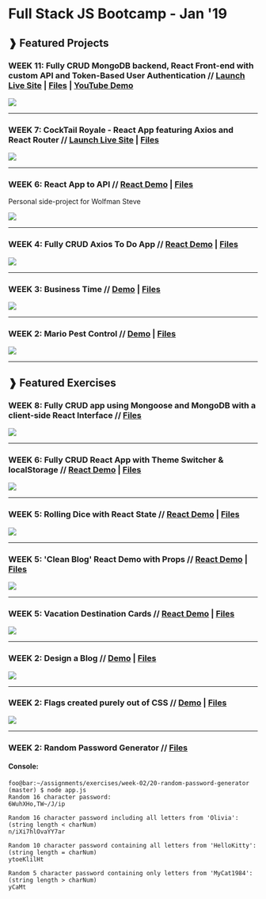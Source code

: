 # Full Stack JS Bootcamp - Jan '19
## &#10097; Featured Projects

### WEEK 11: Fully CRUD MongoDB backend, React Front-end with custom API and Token-Based User Authentication // <a href="https://daily-tarot-reader.herokuapp.com">Launch Live Site</a> | <a href="https://github.com/yummywakame/daily-tarot">Files</a> | <a href="https://www.youtube.com/watch?v=pbbEjv3gvoo">YouTube Demo</a>

<a href="https://daily-tarot-reader.herokuapp.com"><img src="https://github.com/yummywakame/daily-tarot/raw/master/screenshot.png"></a>

<hr />

### WEEK 7: CockTail Royale - React App featuring Axios and React Router // <a href="https://cocktail-royale.surge.sh">Launch Live Site</a> | <a href="https://github.com/yummywakame/V-School-Assignments/tree/master/projects/week-07/cocktail-royale">Files</a>

<a href="https://cocktail-royale.surge.sh"><img src="https://github.com/yummywakame/V-School-Assignments/raw/master/projects/week-07/cocktail-royale/screenshot.png"></a>

<hr />

### WEEK 6: React App to API // <a href="https://wolfman-the-legend.surge.sh/">React Demo</a> | <a href="https://github.com/yummywakame/V-School-Assignments/tree/master/projects/week-06/wolfman-the-legend">Files</a>
Personal side-project for Wolfman Steve

<a href="https://wolfman-the-legend.surge.sh/"><img src="https://github.com/yummywakame/V-School-Assignments/raw/master/projects/week-06/wolfman-the-legend/screenshot.png"></a>

<hr />

### WEEK 4: Fully CRUD Axios To Do App // <a href="https://yw-todo-list.surge.sh/">React Demo</a> | <a href="https://github.com/yummywakame/V-School-Assignments/tree/master/projects/week-04/axios-to-do-project">Files</a>

<a href="https://yw-todo-list.surge.sh/"><img src="https://github.com/yummywakame/V-School-Assignments/raw/master/projects/week-04/axios-to-do-project/screenshot.png"></a>

<hr />

### WEEK 3: Business Time // <a href="https://yw-business-time.surge.sh/">Demo</a> | <a href="https://github.com/yummywakame/V-School-Assignments/blob/master/projects/week-03/business-time/">Files</a>

<a href="https://yw-business-time.surge.sh/"><img src="https://github.com/yummywakame/V-School-Assignments/blob/master/projects/week-03/business-time/screenshot2.png"></a>

<hr />

### WEEK 2: Mario Pest Control // <a href="https://yw-mario-pest-control.surge.sh">Demo</a> | <a href="https://github.com/yummywakame/V-School-Assignments/tree/master/projects/week-02/mario-pest-control">Files</a>

<a href="https://yw-mario-pest-control.surge.sh"><img src="https://raw.githubusercontent.com/yummywakame/V-School-Assignments/master/projects/week-02/mario-pest-control/screenshot.png"></a>

<hr />

## &#10097; Featured Exercises
### WEEK 8: Fully CRUD app using Mongoose and MongoDB with a client-side React Interface // <a href="https://github.com/yummywakame/V-School-Assignments/blob/master/exercises/week-08/03-the-original-bounty-hunter">Files</a>

<img src="https://raw.githubusercontent.com/yummywakame/V-School-Assignments/master/exercises/week-08/03-the-original-bounty-hunter/screenshot3.png">

<hr />

### WEEK 6: Fully CRUD React App with Theme Switcher & localStorage // <a href="https://yw-cats.surge.sh/">React Demo</a> | <a href="https://github.com/yummywakame/V-School-Assignments/blob/master/exercises/week-06/07-things/">Files</a>

<a href="https://yw-cats.surge.sh/"><img src="https://github.com/yummywakame/V-School-Assignments/raw/master/exercises/week-06/07-things/screenshot.png"><a/>

<hr />

### WEEK 5: Rolling Dice with React State // <a href="https://yw-yahtzee-dicebox.surge.sh/">React Demo</a> | <a href="https://github.com/yummywakame/V-School-Assignments/tree/master/exercises/week-05/10-rolling-dice-react-state">Files</a>

<a href="https://yw-yahtzee-dicebox.surge.sh/"><img src="https://github.com/yummywakame/V-School-Assignments/blob/master/exercises/week-05/10-rolling-dice-react-state/screenshot.png"></a>

<hr />

### WEEK 5: 'Clean Blog' React Demo with Props // <a href="https://yw-clean-blog-react.surge.sh/">React Demo</a> | <a href="https://github.com/yummywakame/V-School-Assignments/blob/master/exercises/week-05/07-blog-props/README.md">Files</a>

<a href="https://yw-clean-blog-react.surge.sh/"><img src="https://github.com/yummywakame/V-School-Assignments/raw/master/exercises/week-05/07-blog-props/screenshot.png"></a>

<hr />

### WEEK 5: Vacation Destination Cards // <a href="https://yw-react-vacation-spots.surge.sh/">React Demo</a> | <a href="https://github.com/yummywakame/V-School-Assignments/tree/master/exercises/week-05/06-vacation-spots-using-props-and-map">Files</a>

<a href="https://yw-react-vacation-spots.surge.sh/"><img src="https://github.com/yummywakame/V-School-Assignments/raw/master/exercises/week-05/06-vacation-spots-using-props-and-map/screenshot.png"></a>

<hr />

### WEEK 2: Design a Blog // <a href="https://yw-quick-blog.surge.sh/">Demo</a> | <a href="https://github.com/yummywakame/V-School-Assignments/tree/master/exercises/week-02/07-design-a-blog">Files</a>

<a href="https://yw-quick-blog.surge.sh/"><img src="https://raw.githubusercontent.com/yummywakame/V-School-Assignments/master/exercises/week-02/07-design-a-blog/screenshot.png"></a>
  
<hr />

### WEEK 2: Flags created purely out of CSS // <a href="https://yw-css-flags.surge.sh/">Demo</a> | <a href="https://github.com/yummywakame/V-School-Assignments/tree/master/exercises/week-02/08-css-flags">Files</a>

<a href="https://yw-css-flags.surge.sh/"><img src="https://raw.githubusercontent.com/yummywakame/V-School-Assignments/master/exercises/week-02/08-css-flags/screenshot.png"></a>

<hr />

### WEEK 2: Random Password Generator // <a href="https://github.com/yummywakame/V-School-Assignments/tree/master/exercises/week-02/20-random-password-generator">Files</a>

#### Console:
```console
foo@bar:~/assignments/exercises/week-02/20-random-password-generator (master) $ node app.js
Random 16 character password:
6WuhXHo,TW~/J/ip

Random 16 character password including all letters from 'Olivia':
(string length < charNum)
n/iXi7hlOvaYY7ar

Random 10 character password containing all letters from 'HelloKitty':
(string length = charNum)
ytoeKlilHt

Random 5 character password containing only letters from 'MyCat1984':
(string length > charNum)
yCaMt
```
